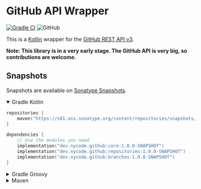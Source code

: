 # GitHub API Wrapper

[![Gradle CI](https://github.com/NyCodeGHG/github-api-wrapper/actions/workflows/ci.yml/badge.svg?branch=dev)](https://github.com/NyCodeGHG/github-api-wrapper/actions/workflows/ci.yml)
![GitHub](https://img.shields.io/github/license/NyCodeGHG/github-api-wrapper?color=067abd&style=flat-square)

This is a [Kotlin](https://kotlinlang.org) wrapper for the [GitHub REST API v3](https://docs.github.com/rest/).

**Note: This library is in a very early stage. The GitHub API is very big, so contributions are welcome.**

## Snapshots

Snapshots are available on [Sonatype Snapshots](https://s01.oss.sonatype.org/content/repositories/snapshots/).

<details open>
<summary>Gradle Kotlin</summary>

```kotlin
repositories {
    maven("https://s01.oss.sonatype.org/content/repositories/snapshots/")
}

dependencies {
    // Use the modules you need
    implementation("dev.nycode.github:core:1.0.0-SNAPSHOT")
    implementation("dev.nycode.github:repositories:1.0.0-SNAPSHOT")
    implementation("dev.nycode.github:branches:1.0.0-SNAPSHOT")
}
```

</details>

<details>
<summary>Gradle Groovy</summary>

```groovy
repositories {
    maven {
        url 'https://s01.oss.sonatype.org/content/repositories/snapshots/'
    }
}

dependencies {
    // Use the modules you need
    implementation 'dev.nycode.github:core:1.0.0-SNAPSHOT'
    implementation 'dev.nycode.github:repositories:1.0.0-SNAPSHOT'
    implementation 'dev.nycode.github:branches:1.0.0-SNAPSHOT'
}
```

</details>

<details>
<summary>Maven</summary>

```xml
<repositories>
    <repository>
        <id>sonatype-01</id>
        <url>https://s01.oss.sonatype.org/content/repositories/snapshots/</url>
    </repository>
</repositories>

<dependencies>
    <!-- Use the modules you need -->
    <dependency>
        <groupId>dev.nycode.github</groupId>
        <artifactId>core</artifactId>
        <version>1.0.0-SNAPSHOT</version>
    </dependency>
    <dependency>
        <groupId>dev.nycode.github</groupId>
        <artifactId>repositories</artifactId>
        <version>1.0.0-SNAPSHOT</version>
    </dependency>
    <dependency>
        <groupId>dev.nycode.github</groupId>
        <artifactId>branches</artifactId>
        <version>1.0.0-SNAPSHOT</version>
    </dependency>
</dependencies>
```

</details>
